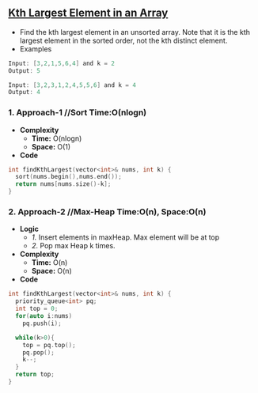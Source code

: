 ## [Kth Largest Element in an Array](https://leetcode.com/problems/kth-largest-element-in-an-array/)
- Find the kth largest element in an unsorted array. Note that it is the kth largest element in the sorted order, not the kth distinct element.
- Examples
```c
Input: [3,2,1,5,6,4] and k = 2
Output: 5

Input: [3,2,3,1,2,4,5,5,6] and k = 4
Output: 4 
```

### 1. Approach-1  //Sort  Time:O(nlogn)
- **Complexity**
  - **Time:** O(nlogn)
  - **Space:** O(1)
- **Code**   
```c++
int findKthLargest(vector<int>& nums, int k) {
  sort(nums.begin(),nums.end());
  return nums[nums.size()-k];
}   
```

### 2. Approach-2  //Max-Heap  Time:O(n), Space:O(n)
- **Logic**
  - *1.* Insert elements in maxHeap. Max element will be at top
  - *2.* Pop max Heap k times.
 - **Complexity**
   - **Time:** O(n)
   - **Space:** O(n)
- **Code**
```c++
int findKthLargest(vector<int>& nums, int k) {
  priority_queue<int> pq;
  int top = 0;
  for(auto i:nums)
    pq.push(i);

  while(k>0){
    top = pq.top();
    pq.pop();
    k--;
  }
  return top;
}
```
